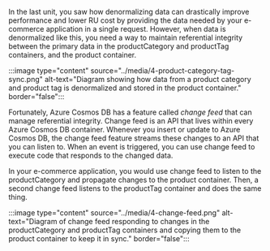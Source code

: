 In the last unit, you saw how denormalizing data can drastically improve performance and lower RU cost by providing the data needed by your e-commerce application in a single request. However, when data is denormalized like this, you need a way to maintain referential integrity between the primary data in the productCategory and productTag containers, and the product container.

:::image type="content" source="../media/4-product-category-tag-sync.png" alt-text="Diagram showing how data from a product category and product tag is denormalized and stored in the product container." border="false":::

Fortunately, Azure Cosmos DB has a feature called *change feed* that can manage referential integrity. Change feed is an API that lives within every Azure Cosmos DB container. Whenever you insert or update to Azure Cosmos DB, the change feed feature streams these changes to an API that you can listen to. When an event is triggered, you can use change feed to execute code that responds to the changed data.

In your e-commerce application, you would use change feed to listen to the productCategory and propagate changes to the product container. Then, a second change feed listens to the productTag container and does the same thing.

:::image type="content" source="../media/4-change-feed.png" alt-text="Diagram of change feed responding to changes in the productCategory and productTag containers and copying them to the product container to keep it in sync." border="false":::
